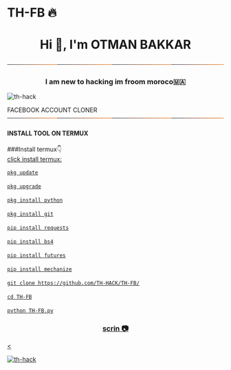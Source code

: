 # TH-FB :fire:
<h1 align="center">Hi 👋, I'm OTMAN BAKKAR</h1>
<img align="center" alt="line" src="https://github.com/DalpatRathore/dalpatrathore/blob/main/assets/images/line-2.svg">
<h3 align="center">I am new to hacking im froom moroco🇲🇦</h3>

<p align="left"> <img src="https://i.postimg.cc/NjNjfPXG/giphy.gif&style=flat" alt="th-hack" /> </p>
FACEBOOK ACCOUNT CLONER
<img align="center" alt="line" src="https://github.com/DalpatRathore/dalpatrathore/blob/main/assets/images/line-2.svg">

#### INSTALL TOOL ON TERMUX 
###Install termux👇<a href="https://f-droid.org/repo/com.termux_118.apk">
<br>click install termux:<br>
```
pkg update

pkg upgrade

pkg install python

pkg install git

pip install requests

pip install bs4

pip install futures

pip install mechanize

git clone https://github.com/TH-HACK/TH-FB/

cd TH-FB

python TH-FB.py

```
<h3 align="center">scrin 📷</h3>

<<p align="left"> <img src="https://i.postimg.cc/Hn1JFQ6C/Screenshot-20231026-035201-Termux.jpg" alt="th-hack" /> </p>
